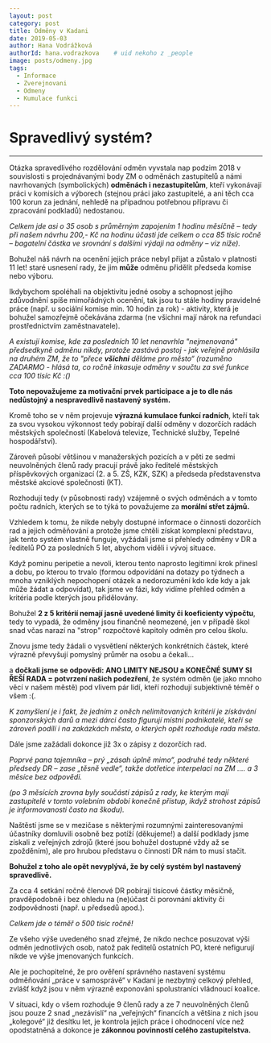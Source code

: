 ```yaml
---
layout: post
category: post
title: Odměny v Kadani
date: 2019-05-03
author: Hana Vodrážková
authorId: hana.vodrazkova    # uid nekoho z _people
image: posts/odmeny.jpg
tags:
  - Informace
  - Zverejnovani 
  - Odmeny
  - Kumulace funkci
---
```



Spravedlivý systém?
===
---

Otázka spravedlivého rozdělování odměn vyvstala nap podzim 2018 v souvislosti s projednávanými body ZM o odměnách zastupitelů 
a námi navrhovaných (symbolických) **odměnách i nezastupitelům**, kteří vykonávají práci v komisích a výborech 
(stejnou práci jako zastupitelé, a ani těch cca 100 korun za jednání, nehledě na případnou potřebnou přípravu či zpracování podkladů) nedostanou. 

*Celkem jde asi o 35 osob s průměrným zapojením 1 hodinu měsíčně – tedy při našem návrhu 200,- Kč na hodinu účasti jde celkem 
o cca 85 tisíc ročně – bagatelní částka ve srovnání s dalšími výdaji na odměny – viz níže).*

Bohužel náš návrh na ocenění jejich práce nebyl přijat a zůstalo v platnosti 11 let! staré usnesení rady, že jim **může** odměnu 
přidělit předseda komise nebo výboru. 

Ikdybychom spoléhali na objektivitu jedné osoby a schopnost jejího zdůvodnění spíše mimořádných ocenění, tak jsou tu stále hodiny 
pravidelné práce (např. u sociální komise min. 10 hodin za rok) - aktivity, která je bohužel samozřejmě očekávána zdarma
(ne všichni mají nárok na refundaci prostřednictvím zaměstnavatele).

*A existují komise, kde za posledních 10 let nenavrhla "nejmenovaná" předsedkyně odměnu nikdy, protože zastává postoj - jak veřejně prohlásila na druhém ZM, že to "přece **všichni** děláme pro město“ (rozuměno ZADARMO - hlásá ta, co ročně inkasuje odměny v součtu za své funkce cca 100 tisíc Kč :()*

**Toto nepovažujeme za motivační prvek participace a je to dle nás nedůstojný a nespravedlivě nastavený systém.**

Kromě toho se v něm projevuje **výrazná kumulace funkcí radních**, kteří tak za svou vysokou výkonnost tedy pobírají další odměny
v dozorčích radách městských společností (Kabelová televize, Technické služby, Tepelné hospodářství). 

Zároveň působí většinou v manažerských pozicích a v pěti ze sedmi neuvolněných členů rady pracují právě jako ředitelé městských 
příspěvkových organizací (2. a 5. ZŠ, KZK, SZK) a předseda představenstva městské akciové společnosti (KT). 

Rozhodují tedy (v působnosti rady) vzájemně o svých odměnách a v tomto počtu radních, kterých se to týká to považujeme za **morální střet zájmů.**

Vzhledem k tomu, že nikde nebyly dostupné informace o činnosti dozorčích rad a jejich odměňování a protože jsme chtěli získat komplexní
představu, jak tento systém vlastně funguje, vyžádali jsme si přehledy odměny v DR a ředitelů PO za posledních 5 let, abychom viděli i vývoj situace. 

Když pominu peripetie a nevoli, kterou tento naprosto legitimní krok přinesl a dobu, po kterou to trvalo 
(formou odpovídání na dotazy po týdnech a mnoha vzniklých nepochopení otázek a nedorozumění kdo kde kdy a jak může žádat a odpovídat),
tak jsme ve fázi, kdy vidíme přehled odměn a kritéria podle kterých jsou přidělovány.

Bohužel **2 z 5 kritérií nemají jasně uvedené limity či koeficienty výpočtu**, tedy to vypadá, že odměny jsou finančně neomezené, jen 
v případě škol snad včas narazí na "strop" rozpočtové kapitoly odměn pro celou školu. 

Znovu jsme tedy žádali o vysvětlení některých konkrétních částek, které výrazně převyšují pomyslný průměr na osobu a čekali...
 
a **dočkali jsme se odpovědi: ANO LIMITY NEJSOU a KONEČNÉ SUMY SI ŘEŠÍ RADA = potvrzení našich podezření**, že systém odměn (je jako mnoho věcí v našem městě) pod vlivem pár lidí, kteří rozhodují subjektivně téměř o všem :(.

*K zamyšlení je i fakt, že jedním z oněch nelimitovaných kritérií je získávání sponzorských darů a mezi dárci často figurují
místní podnikatelé, kteří se zároveň podílí i na zakázkách města, o kterých opět rozhoduje rada města.*

Dále jsme zažádali dokonce již 3x o zápisy z dozorčích rad.

*Poprvé pana tajemníka – prý „zásah úplně mimo“, podruhé tedy některé předsedy DR – zase „těsně vedle“, takže dotřetice interpelací
na ZM .... a 3 měsíce bez odpovědi.* 

*(po 3 měsících zrovna byly součástí zápisů z rady, ke kterým mají zastupitelé v tomto volebním období konečně přístup,
ikdyž strohost zápisů je informovanosti často na škodu).*

Naštěstí jsme se v mezičase s některými rozumnými zainteresovanými účastníky domluvili osobně bez potíží (děkujeme!) a další podklady 
jsme získali z veřejných zdrojů (které jsou bohužel dostupné vždy až se zpožděním), ale pro hrubou představu o činnosti DR nám to musí stačit.

**Bohužel z toho ale opět nevyplývá, že by celý systém byl nastavený spravedlivě.**

Za cca 4 setkání ročně členové DR pobírají tisícové částky měsíčně, pravděpodobně i bez ohledu na (ne)účast či porovnání aktivity 
či zodpovědnosti (např. u předsedů apod.). 

*Celkem jde o téměř o 500 tisíc ročně!*

Ze všeho výše uvedeného snad zřejmé, že nikdo nechce posuzovat výši odměn jednotlivých osob, natož pak ředitelů ostatních PO, 
které nefigurují nikde ve výše jmenovaných funkcích. 

Ale je pochopitelné, že pro ověření správného nastavení systému odměňování „práce v samosprávě“ v Kadani je nezbytný celkový přehled, 
zvlášť když jsou v něm výrazně exponováni spolustraníci vládnoucí koalice.

V  situaci, kdy o všem rozhoduje 9 členů rady a ze 7 neuvolněných členů jsou pouze 2 snad „nezávislí“ na „veřejných“ financích 
a většina z nich jsou „kolegové“ již desítku let, je kontrola jejich práce i ohodnocení více než opodstatněná a dokonce je 
**zákonnou povinností celého zastupitelstva.**

